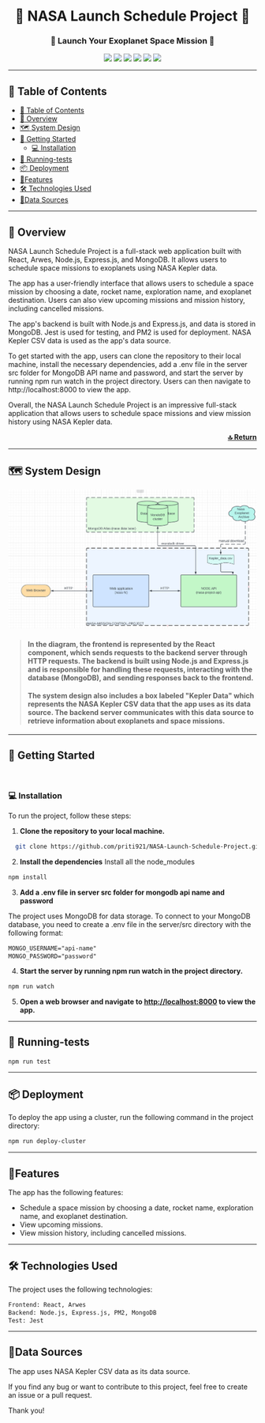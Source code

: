 <h1 alight="center"></h1>

<div align="center">
  <h1 align="center">🚀 NASA Launch Schedule Project 🚀</h1>
  <h3 align="center">🌠 Launch Your Exoplanet Space Mission 🌠</h3>
    <p align="center">
      <img src="https://img.shields.io/badge/React-61DAFB.svg?style=for-the-badge&logo=React&logoColor=black" />
      <img src="https://img.shields.io/badge/Node.js-339933.svg?style=for-the-badge&logo=nodedotjs&logoColor=white" />
      <img src="https://img.shields.io/badge/Express-000000.svg?style=for-the-badge&logo=Express&logoColor=white" />
      <img src="https://img.shields.io/badge/MongoDB-47A248.svg?style=for-the-badge&logo=MongoDB&logoColor=white" />
      <img src="https://img.shields.io/badge/PM2-2B037A.svg?style=for-the-badge&logo=PM2&logoColor=white" />
      <img src="https://img.shields.io/badge/Jest-C21325.svg?style=for-the-badge&logo=Jest&logoColor=white" >     
  </p>
</div>

---

## 📍 Table of Contents

- [📍 Table of Contents](#-table-of-contents)
- [🤖 Overview](#-overview)
- [🗺 System Design](#-system-design)
- [🚀 Getting Started](#-getting-started)
  - [💻 Installation](#-installation)
- [🧪 Running-tests](#-running-tests)
- [📦 Deployment](#-deployment)
- [🔮Features](#features)
- [🛠 Technologies Used](#-technologies-used)
- [📂Data Sources](#data-sources)

---

## 🤖 Overview

NASA Launch Schedule Project is a full-stack web application built with React, Arwes, Node.js, Express.js, and MongoDB. It allows users to schedule space missions to exoplanets using NASA Kepler data.

The app has a user-friendly interface that allows users to schedule a space mission by choosing a date, rocket name, exploration name, and exoplanet destination. Users can also view upcoming missions and mission history, including cancelled missions.

The app's backend is built with Node.js and Express.js, and data is stored in MongoDB. Jest is used for testing, and PM2 is used for deployment. NASA Kepler CSV data is used as the app's data source.

To get started with the app, users can clone the repository to their local machine, install the necessary dependencies, add a .env file in the server src folder for MongoDB API name and password, and start the server by running npm run watch in the project directory. Users can then navigate to http://localhost:8000 to view the app.

Overall, the NASA Launch Schedule Project is an impressive full-stack application that allows users to schedule space missions and view mission history using NASA Kepler data.

<p align="right">
  <a href="#top"><b>🔝 Return </b></a>
</p>

---

## 🗺 System Design

<img src="./system%20design.png" />



> #### In the diagram, the frontend is represented by the React component, which sends requests to the backend server through HTTP requests. The backend is built using Node.js and Express.js and is responsible for handling these requests, interacting with the database (MongoDB), and sending responses back to the frontend.
> #### The system design also includes a box labeled "Kepler Data" which represents the NASA Kepler CSV data that the app uses as its data source. The backend server communicates with this data source to retrieve information about exoplanets and space missions.

---


## 🚀 Getting Started

<br />


### 💻 Installation

To run the project, follow these steps:

 1. **Clone the repository to your local machine.**

```bash
  git clone https://github.com/priti921/NASA-Launch-Schedule-Project.git
```

 2. **Install the dependencies**
Install all the node_modules

```bash
npm install
```
 3. **Add a .env file in server src folder for mongodb api name and password**

The project uses MongoDB for data storage. To connect to your MongoDB database, you need to create a .env file in the server/src directory with the following format:

```dotenv
MONGO_USERNAME="api-name"
MONGO_PASSWORD="password"
```

 4. **Start the server by running npm run watch in the project directory.**
```bash
npm run watch
```

 5. **Open a web browser and navigate to <http://localhost:8000> to view the app.**

---

## 🧪 Running-tests

```bash
npm run test
```
---
## 📦 Deployment

To deploy the app using a cluster, run the following command in the project directory:

```bash
npm run deploy-cluster
```
---
## 🔮Features

The app has the following features:

- Schedule a space mission by choosing a date, rocket name, exploration name, and exoplanet destination.
- View upcoming missions.
- View mission history, including cancelled missions.
---
## 🛠 Technologies Used

The project uses the following technologies:

    Frontend: React, Arwes
    Backend: Node.js, Express.js, PM2, MongoDB
    Test: Jest
---
## 📂Data Sources

The app uses NASA Kepler CSV data as its data source.


If you find any bug or want to contribute to this project, feel free to create an issue or a pull request.

Thank you!
